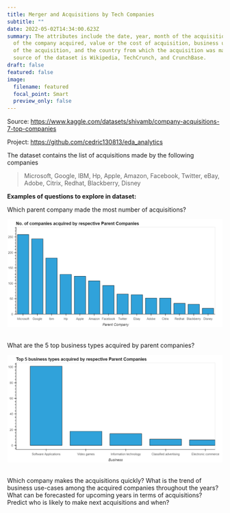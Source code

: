 ```yaml
---
title: Merger and Acquisitions by Tech Companies
subtitle: ""
date: 2022-05-02T14:34:00.623Z
summary: The attributes include the date, year, month of the acquisition, name
  of the company acquired, value or the cost of acquisition, business use-case
  of the acquisition, and the country from which the acquisition was made. The
  source of the dataset is Wikipedia, TechCrunch, and CrunchBase.
draft: false
featured: false
image:
  filename: featured
  focal_point: Smart
  preview_only: false
---
```

Source: <https://www.kaggle.com/datasets/shivamb/company-acquisitions-7-top-companies>

Project: <https://github.com/cedric130813/eda_analytics>

[](https://github.com/cedric130813/eda_analytics)The dataset contains the list of acquisitions made by the following companies

> Microsoft, Google, IBM, Hp, Apple, Amazon, Facebook, Twitter, eBay, Adobe, Citrix, Redhat, Blackberry, Disney

**Examples of questions to explore in dataset:**

Which parent company made the most number of acquisitions?

![](how-many-companies-did-each-parent-company-acquire.png)

\
What are the 5 top business types acquired by parent companies?

![](top-5-business-types-acquired-by-respective-parent-companies.png)

\
Which company makes the acquisitions quickly?
What is the trend of business use-cases among the acquired companies throughout the years?
What can be forecasted for upcoming years in terms of acquisitions?
Predict who is likely to make next acquisitions and when?